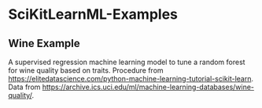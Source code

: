 # SciKitLearnML-Examples

## Wine Example
A supervised regression machine learning model to tune a random forest for wine quality based on traits. Procedure from https://elitedatascience.com/python-machine-learning-tutorial-scikit-learn. Data from https://archive.ics.uci.edu/ml/machine-learning-databases/wine-quality/.
